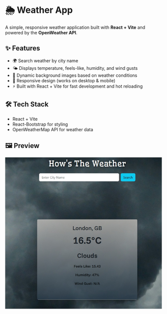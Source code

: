 # 🌦 Weather App

A simple, responsive weather application built with **React + Vite** and powered by the **OpenWeather API**.

## ✨ Features
- 🌍 Search weather by city name  
- 🌤 Displays temperature, feels-like, humidity, and wind gusts  
- 🎨 Dynamic background images based on weather conditions  
- 📱 Responsive design (works on desktop & mobile)  
- ⚡ Built with React + Vite for fast development and hot reloading

## 🛠️ Tech Stack
- React + Vite
- React-Bootstrap for styling
- OpenWeatherMap API for weather data

## 🖼 Preview
![App Screenshot](public/assets/weather-app.jpg)
